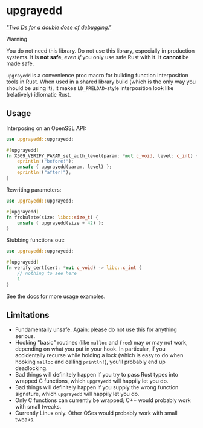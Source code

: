 # upgrayedd

[*"Two Ds for a double dose of debugging."*](https://www.youtube.com/watch?v=Gf9i23KPGKk)

> [!WARNING]
> You do not need this library. Do not use this library, especially in production
> systems. It is **not safe**, *even if* you only use safe Rust with it.
> It **cannot** be made safe.

`upgrayedd` is a convenience proc macro for building function interposition
tools in Rust. When used in a shared library build (which is the only
way you should be using it), it makes `LD_PRELOAD`-style interposition
look like (relatively) idiomatic Rust.

## Usage

Interposing on an OpenSSL API:

```rust
use upgrayedd::upgrayedd;

#[upgrayedd]
fn X509_VERIFY_PARAM_set_auth_level(param: *mut c_void, level: c_int) {
    eprintln!("before!");
    unsafe { upgrayedd(param, level) };
    eprintln!("after!");
}
```

Rewriting parameters:

```rust
use upgrayedd::upgrayedd;

#[upgrayedd]
fn frobulate(size: libc::size_t) {
    unsafe { upgrayedd(size + 42) };
}
```

Stubbing functions out:

```rust
use upgrayedd::upgrayedd;

#[upgrayedd]
fn verify_cert(cert: *mut c_void) -> libc::c_int {
    // nothing to see here
    1
}
```

See the [docs] for more usage examples.

[docs]: https://docs.rs/upgrayedd

## Limitations

* Fundamentally unsafe. Again: please do not use this for anything serious.
* Hooking "basic" routines (like `malloc` and `free`) may or may not work,
  depending on what you put in your hook. In particular, if you accidentally
  recurse while holding a lock (which is easy to do when hooking `malloc`
  and calling `println!`), you'll probably end up deadlocking.
* Bad things will definitely happen if you try to pass Rust types into
  wrapped C functions, which `upgrayedd` will happily let you do.
* Bad things will definitely happen if you supply the wrong function
  signature, which `upgrayedd` will happily let you do.
* Only C functions can currently be wrapped; C++ would probably work with small
  tweaks.
* Currently Linux only. Other OSes would probably work with small tweaks.
